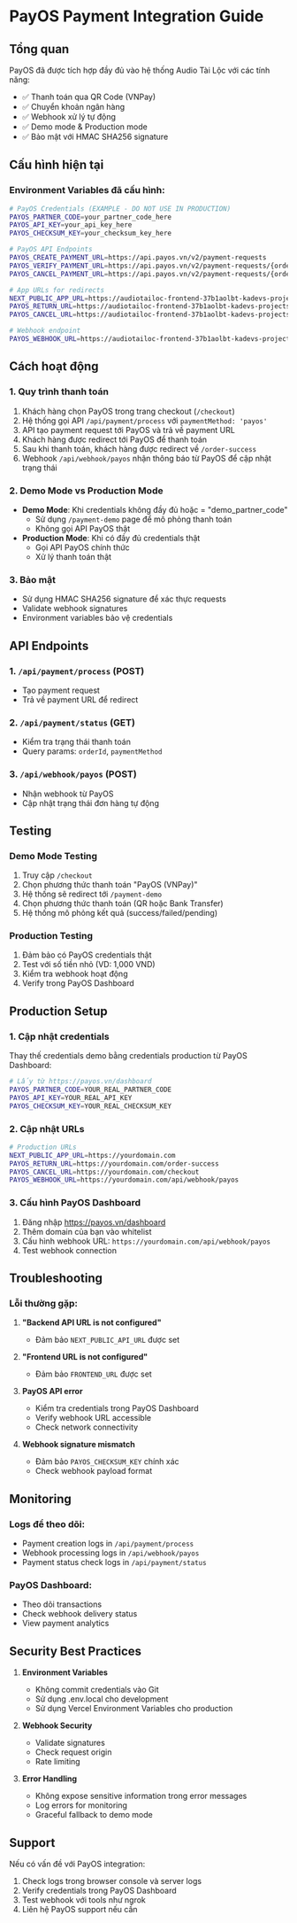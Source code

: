 # PayOS Payment Integration Guide

## Tổng quan

PayOS đã được tích hợp đầy đủ vào hệ thống Audio Tài Lộc với các tính năng:

- ✅ Thanh toán qua QR Code (VNPay)
- ✅ Chuyển khoản ngân hàng
- ✅ Webhook xử lý tự động
- ✅ Demo mode & Production mode
- ✅ Bảo mật với HMAC SHA256 signature

## Cấu hình hiện tại

### Environment Variables đã cấu hình:

```bash
# PayOS Credentials (EXAMPLE - DO NOT USE IN PRODUCTION)
PAYOS_PARTNER_CODE=your_partner_code_here
PAYOS_API_KEY=your_api_key_here
PAYOS_CHECKSUM_KEY=your_checksum_key_here

# PayOS API Endpoints
PAYOS_CREATE_PAYMENT_URL=https://api.payos.vn/v2/payment-requests
PAYOS_VERIFY_PAYMENT_URL=https://api.payos.vn/v2/payment-requests/{orderCode}
PAYOS_CANCEL_PAYMENT_URL=https://api.payos.vn/v2/payment-requests/{orderCode}/cancel

# App URLs for redirects
NEXT_PUBLIC_APP_URL=https://audiotailoc-frontend-37b1aolbt-kadevs-projects.vercel.app
PAYOS_RETURN_URL=https://audiotailoc-frontend-37b1aolbt-kadevs-projects.vercel.app/order-success
PAYOS_CANCEL_URL=https://audiotailoc-frontend-37b1aolbt-kadevs-projects.vercel.app/checkout

# Webhook endpoint
PAYOS_WEBHOOK_URL=https://audiotailoc-frontend-37b1aolbt-kadevs-projects.vercel.app/api/webhook/payos
```

## Cách hoạt động

### 1. Quy trình thanh toán
1. Khách hàng chọn PayOS trong trang checkout (`/checkout`)
2. Hệ thống gọi API `/api/payment/process` với `paymentMethod: 'payos'`
3. API tạo payment request tới PayOS và trả về payment URL
4. Khách hàng được redirect tới PayOS để thanh toán
5. Sau khi thanh toán, khách hàng được redirect về `/order-success`
6. Webhook `/api/webhook/payos` nhận thông báo từ PayOS để cập nhật trạng thái

### 2. Demo Mode vs Production Mode
- **Demo Mode**: Khi credentials không đầy đủ hoặc = "demo_partner_code"
  - Sử dụng `/payment-demo` page để mô phỏng thanh toán
  - Không gọi API PayOS thật
- **Production Mode**: Khi có đầy đủ credentials thật
  - Gọi API PayOS chính thức
  - Xử lý thanh toán thật

### 3. Bảo mật
- Sử dụng HMAC SHA256 signature để xác thực requests
- Validate webhook signatures
- Environment variables bảo vệ credentials

## API Endpoints

### 1. `/api/payment/process` (POST)
- Tạo payment request
- Trả về payment URL để redirect

### 2. `/api/payment/status` (GET)
- Kiểm tra trạng thái thanh toán
- Query params: `orderId`, `paymentMethod`

### 3. `/api/webhook/payos` (POST)
- Nhận webhook từ PayOS
- Cập nhật trạng thái đơn hàng tự động

## Testing

### Demo Mode Testing
1. Truy cập `/checkout`
2. Chọn phương thức thanh toán "PayOS (VNPay)"
3. Hệ thống sẽ redirect tới `/payment-demo`
4. Chọn phương thức thanh toán (QR hoặc Bank Transfer)
5. Hệ thống mô phỏng kết quả (success/failed/pending)

### Production Testing
1. Đảm bảo có PayOS credentials thật
2. Test với số tiền nhỏ (VD: 1,000 VND)
3. Kiểm tra webhook hoạt động
4. Verify trong PayOS Dashboard

## Production Setup

### 1. Cập nhật credentials
Thay thế credentials demo bằng credentials production từ PayOS Dashboard:

```bash
# Lấy từ https://payos.vn/dashboard
PAYOS_PARTNER_CODE=YOUR_REAL_PARTNER_CODE
PAYOS_API_KEY=YOUR_REAL_API_KEY
PAYOS_CHECKSUM_KEY=YOUR_REAL_CHECKSUM_KEY
```

### 2. Cập nhật URLs
```bash
# Production URLs
NEXT_PUBLIC_APP_URL=https://yourdomain.com
PAYOS_RETURN_URL=https://yourdomain.com/order-success
PAYOS_CANCEL_URL=https://yourdomain.com/checkout
PAYOS_WEBHOOK_URL=https://yourdomain.com/api/webhook/payos
```

### 3. Cấu hình PayOS Dashboard
1. Đăng nhập https://payos.vn/dashboard
2. Thêm domain của bạn vào whitelist
3. Cấu hình webhook URL: `https://yourdomain.com/api/webhook/payos`
4. Test webhook connection

## Troubleshooting

### Lỗi thường gặp:

1. **"Backend API URL is not configured"**
   - Đảm bảo `NEXT_PUBLIC_API_URL` được set

2. **"Frontend URL is not configured"**
   - Đảm bảo `FRONTEND_URL` được set

3. **PayOS API error**
   - Kiểm tra credentials trong PayOS Dashboard
   - Verify webhook URL accessible
   - Check network connectivity

4. **Webhook signature mismatch**
   - Đảm bảo `PAYOS_CHECKSUM_KEY` chính xác
   - Check webhook payload format

## Monitoring

### Logs để theo dõi:
- Payment creation logs in `/api/payment/process`
- Webhook processing logs in `/api/webhook/payos`
- Payment status check logs in `/api/payment/status`

### PayOS Dashboard:
- Theo dõi transactions
- Check webhook delivery status
- View payment analytics

## Security Best Practices

1. **Environment Variables**
   - Không commit credentials vào Git
   - Sử dụng .env.local cho development
   - Sử dụng Vercel Environment Variables cho production

2. **Webhook Security**
   - Validate signatures
   - Check request origin
   - Rate limiting

3. **Error Handling**
   - Không expose sensitive information trong error messages
   - Log errors for monitoring
   - Graceful fallback to demo mode

## Support

Nếu có vấn đề với PayOS integration:
1. Check logs trong browser console và server logs
2. Verify credentials trong PayOS Dashboard
3. Test webhook với tools như ngrok
4. Liên hệ PayOS support nếu cần